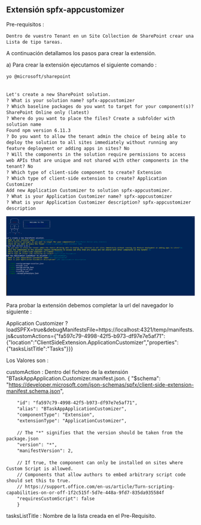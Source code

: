 ## Extensión spfx-appcustomizer


Pre-requisitos : 

    Dentro de vuestro Tenant en un Site Collection de SharePoint crear una Lista de tipo tareas.


A continuación detallamos los pasos para crear la extensión.


a) Para crear la extensión ejecutamos el siguiente comando : 

    yo @microsoft/sharepoint

        
    Let's create a new SharePoint solution.
    ? What is your solution name? spfx-appcustomizer
    ? Which baseline packages do you want to target for your component(s)? SharePoint Online only (latest)
    ? Where do you want to place the files? Create a subfolder with solution name
    Found npm version 6.11.3
    ? Do you want to allow the tenant admin the choice of being able to deploy the solution to all sites immediately without running any feature deployment or adding apps in sites? No
    ? Will the components in the solution require permissions to access web APIs that are unique and not shared with other components in the tenant? No
    ? Which type of client-side component to create? Extension
    ? Which type of client-side extension to create? Application Customizer
    Add new Application Customizer to solution spfx-appcustomizer.
    ? What is your Application Customizer name? spfx-appcustomizer
    ? What is your Application Customizer description? spfx-appcustomizer description


![spfx-appcustomizer-001](../assets/spfx-appcustomizer-001.png)


Para probar la extensión debemos completar la url del navegador lo siguiente : 


Application Customizer
?loadSPFX=true&debugManifestsFile=https://localhost:4321/temp/manifests.js&customActions={"fa597c79-4998-42f5-b973-df97e7e5af71":{"location":"ClientSideExtension.ApplicationCustomizer","properties":{"tasksListTitle":"Tasks"}}}


Los Valores son : 

customAction : 
        Dentro del fichero de la extensión "BTaskAppApplication.Customizer.manifest.json.
        {
        "$schema": "https://developer.microsoft.com/json-schemas/spfx/client-side-extension-manifest.schema.json",

        "id": "fa597c79-4998-42f5-b973-df97e7e5af71",
        "alias": "BTaskAppApplicationCustomizer",
        "componentType": "Extension",
        "extensionType": "ApplicationCustomizer",

        // The "*" signifies that the version should be taken from the package.json
        "version": "*",
        "manifestVersion": 2,

        // If true, the component can only be installed on sites where Custom Script is allowed.
        // Components that allow authors to embed arbitrary script code should set this to true.
        // https://support.office.com/en-us/article/Turn-scripting-capabilities-on-or-off-1f2c515f-5d7e-448a-9fd7-835da935584f
        "requiresCustomScript": false
        }

tasksListTitle : Nombre de la lista creada en el Pre-Requisito.